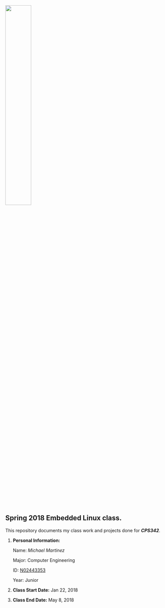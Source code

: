 <img src="https://www.newpaltz.edu/media/identity/logos/newpaltzlogo.jpg" width="40%">  

**Spring 2018 Embedded Linux class.**
------------------------------------------------

This repository documents my class work and projects done for _**CPS342**_.

  1. **Personal Information:**
  
     Name: *Michael Martinez*
     
     Major: Computer Engineering
     
     ID: [N02443353](https://github.com/N02443353)
     
     Year: Junior
     
  2. **Class Start Date:** Jan 22, 2018
  3. **Class End Date:** May 8, 2018
